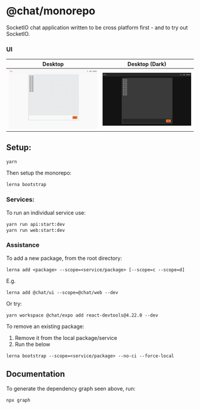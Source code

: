 # @chat/monorepo

SocketIO chat application written to be cross platform first - and to try out SocketIO. 

### UI

Desktop                    |  Desktop (Dark)
:-------------------------:|:-------------------------:
![Chat web page.](./docs/images/web--light-mode.png) | ![Chat web page (dark).](./docs/images/web--dark-mode.png.png)

## Setup:

```
yarn
```

Then setup the monorepo:

```
lerna bootstrap
```

### Services:

To run an individual service use:

```
yarn run api:start:dev
yarn run web:start:dev
```

### Assistance

To add a new package, from the root directory:

```
lerna add <package> --scope=<service/package> [--scope=c --scope=d]
```

E.g.

```
lerna add @chat/ui --scope=@chat/web --dev
```

Or try:

```
yarn workspace @chat/expo add react-devtools@4.22.0 --dev
```

To remove an existing package:

1. Remove it from the local package/service
2. Run the below

```
lerna bootstrap --scope=<service/package> --no-ci --force-local
```

## Documentation

To generate the dependency graph seen above, run:

```
npx graph
```
